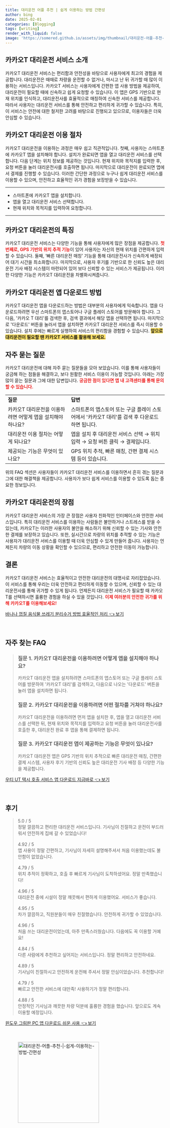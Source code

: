 ```yaml
---
title: 대리운전 어플 추천 | 쉽게 이용하는 방법 간편성
author: bing
date: 2025-02-01
categories: [Blogging]
tags: [writing]
render_with_liquid: false
image: 'https://somered.github.io/assets/img/thumbnail/대리운전-어플-추천-|-쉽게-이용하는-방법-간편성.webp'
---
```



<h2 id='카카오T대리운전서비스소개'>카카오T 대리운전 서비스 소개</h2>

<p>카카오T 대리운전 서비스는 편리함과 안전성을 바탕으로 사용자에게 최고의 경험을 제공합니다. 대리운전은 때때로 차량을 운전할 수 없거나, 마시고 난 뒤 귀가할 때 많이 이용하는 서비스입니다. 카카오T 서비스는 사용자에게 간편한 앱 사용 방법을 제공하여, 대리운전이 필요할 때에 신속하고 쉽게 요청할 수 있습니다. 이 앱은 GPS 기반으로 현재 위치를 인식하고, 대리운전사를 효율적으로 매칭하여 신속한 서비스를 제공합니다. 따라서 사용자는 대리운전 서비스를 통해 안전하고 편리하게 귀가할 수 있습니다. 특히, 이 서비스는 안전에 대한 철저한 고려를 바탕으로 진행되고 있으므로, 이용자들은 더욱 안심할 수 있습니다.</p>

<h2 id='카카오T대리운전이용절차'>카카오T 대리운전 이용 절차</h2>

<p>카카오T 대리운전을 이용하는 과정은 매우 쉽고 직관적입니다. 첫째, 사용자는 스마트폰에 카카오T 앱을 설치해야 합니다. 설치가 완료되면 앱을 열고 대리운전 서비스를 선택합니다. 다음 단계는 위치 정보를 제공하는 것입니다. 현재 위치와 목적지를 입력한 후, 요청 버튼을 눌러 대리운전사를 호출하면 됩니다. 마지막으로 대리운전이 완료되면 앱에서 결제를 진행할 수 있습니다. 이러한 간단한 과정으로 누구나 쉽게 대리운전 서비스를 이용할 수 있으며, 안전하고 효율적인 귀가 경험을 보장받을 수 있습니다.</p>

<hr />

<ul>
    <li>스마트폰에 카카오T 앱을 설치합니다.</li>
    <li>앱을 열고 대리운전 서비스 선택합니다.</li>
    <li>현재 위치와 목적지를 입력하여 요청합니다.</li>
</ul>

<hr />

<h2 id='카카오T대리운전특징'>카카오T 대리운전의 특징</h2>

<p>카카오T 대리운전 서비스는 다양한 기능을 통해 사용자에게 많은 장점을 제공합니다. <b><span style="color: #ee2323;">첫 번째로, GPS 기반의 위치 추적 기능</span></b>이 있어 사용자는 자신의 현재 위치를 간편하게 입력할 수 있습니다. 둘째, ‘빠른 대리운전 매칭’ 기능을 통해 대리운전사가 신속하게 배정되어 대기 시간을 최소화합니다. 마지막으로, 사용자 후기를 기반으로 한 신뢰도 높은 대리운전 기사 배정 시스템이 마련되어 있어 보다 신뢰할 수 있는 서비스가 제공됩니다. 이러한 다양한 기능은 카카오T 대리운전을 차별화시켜줍니다.</p>

<h2 id='카카오T대리운전앱다운로드'>카카오T 대리운전 앱 다운로드 방법</h2>

<p>카카오T 대리운전 앱을 다운로드하는 방법은 대부분의 사용자에게 익숙합니다. 앱을 다운로드하려면 우선 스마트폰의 앱스토어나 구글 플레이 스토어를 방문해야 합니다. 그 다음, '카카오 T 대리'를 검색한 후, 검색 결과에서 해당 앱을 선택하면 됩니다. 마지막으로 '다운로드' 버튼을 눌러서 앱을 설치하면 카카오T 대리운전 서비스를 즉시 이용할 수 있습니다. 설치 후에는 빠르게 실행하여 서비스의 편리함을 경험할 수 있습니다. <b><span style="background-color: #ffe066;">앞으로 대리운전이 필요할 땐 카카오T 서비스를 활용해 보세요.</span></b></p>

<h2 id='자주묻는질문'>자주 묻는 질문</h2>

<p>카카오T 대리운전에 대해 자주 묻는 질문들을 모아 보았습니다. 이를 통해 사용자들이 궁금해 하는 점들을 해결하고, 보다 원활한 서비스 이용이 가능할 것입니다. 아래는 가장 많이 묻는 질문과 그에 대한 답변입니다. <b><span style="color: #ee2323;">궁금한 점이 있다면 앱 내 고객센터를 통해 문의할 수 있습니다.</span></b></p>

<table>
    <tr>
        <td><b>질문</b></td>
        <td><b>답변</b></td>
    </tr>
    <tr>
        <td>카카오T 대리운전을 이용하려면 어떻게 앱을 설치해야 하나요?</td>
        <td>스마트폰의 앱스토어 또는 구글 플레이 스토어에서 '카카오T 대리'를 검색 후 다운로드 하면 됩니다.</td>
    </tr>
    <tr>
        <td>대리운전 이용 절차는 어떻게 되나요?</td>
        <td>앱을 설치 후 대리운전 서비스 선택 → 위치 입력 → 요청 버튼 클릭 → 결제입니다.</td>
    </tr>
    <tr>
        <td>제공되는 기능은 무엇이 있나요?</td>
        <td>GPS 위치 추적, 빠른 매칭, 간편 결제 시스템 등이 있습니다.</td>
    </tr>
</table>

<p>위의 FAQ 섹션은 사용자들이 카카오T 대리운전 서비스를 이용하면서 흔히 겪는 질문과 그에 대한 해결책을 제공합니다. 사용자가 보다 쉽게 서비스를 이용할 수 있도록 돕는 중요한 정보입니다.</p>

<h2 id='카카오T대리운전의장점'>카카오T 대리운전의 장점</h2>

<p>카카오T 대리운전 서비스의 가장 큰 장점은 사용자 친화적인 인터페이스와 안전한 서비스입니다. 특히 대리운전 서비스를 이용하는 사람들은 불안하거나 스트레스를 받을 수 있는데, 카카오T는 이러한 사용자의 불안을 해소하기 위해 신뢰할 수 있는 기사와 안전한 결제를 보장하고 있습니다. 또한, 실시간으로 차량의 위치를 추적할 수 있는 기능은 사용자가 대리운전 서비스를 이용할 때 더욱 안심할 수 있게 만들어 줍니다. 사용자는 언제든지 차량의 이동 상황을 확인할 수 있으므로, 편리하고 안전한 이동이 가능합니다.</p>

<h2 id='결론'>결론</h2>

<p>카카오T 대리운전 서비스는 효율적이고 안전한 대리운전의 대명사로 자리잡았습니다. 이 서비스를 통해 우리는 더욱 안전하고 편리하게 이동할 수 있으며, 신뢰할 수 있는 대리운전사를 통해 귀가할 수 있게 됩니다. 언제든지 대리운전 서비스가 필요할 때 카카오T를 선택하시면 훌륭한 경험을 하실 수 있을 것입니다. <b><span style="color: #ee2323;">이제 여러분의 안전한 귀가를 위해 카카오T를 이용해보세요!</span></b></p>


<p><a class="click-button" title="바나나 껍질 음식물 쓰레기 분리수거 방법 효율적인 처리" href="https://somered.github.io/posts/%EB%B0%94%EB%82%98%EB%82%98-%EA%BB%8D%EC%A7%88-%EC%9D%8C%EC%8B%9D%EB%AC%BC-%EC%93%B0%EB%A0%88%EA%B8%B0-%EB%B6%84%EB%A6%AC%EC%88%98%EA%B1%B0-%EB%B0%A9%EB%B2%95-%ED%9A%A8%EC%9C%A8%EC%A0%81%EC%9D%B8-%EC%B2%98%EB%A6%AC/" rel="dofollow">바나나 껍질 음식물 쓰레기 분리수거 방법 효율적인 처리 👈 보기</a></p><br>
<h2 id='자주_찾는_FAQ'>자주 찾는 FAQ</h2>
<div itemscope="" itemtype="https://schema.org/FAQPage"> 
<blockquote> 
<div itemscope="" itemprop="mainEntity" itemtype="https://schema.org/Question"> 
<h3 itemprop="name">질문 1. 카카오T 대리운전을 이용하려면 어떻게 앱을 설치해야 하나요?</h3> 
<div itemscope="" itemprop="acceptedAnswer" itemtype="https://schema.org/Answer"> 
<span itemprop="text"> 
<p>카카오T 대리운전 앱을 설치하려면 스마트폰의 앱스토어 또는 구글 플레이 스토어를 방문하여 '카카오T 대리'를 검색하고, 다음으로 나오는 '다운로드' 버튼을 눌러 앱을 설치하면 됩니다.</p> 
</span> 
</div> 
</div> 
<div itemscope="" itemprop="mainEntity" itemtype="https://schema.org/Question"> 
<h3 itemprop="name">질문 2. 카카오T 대리운전을 이용하려면 어떤 절차를 거쳐야 하나요?</h3> 
<div itemscope="" itemprop="acceptedAnswer" itemtype="https://schema.org/Answer"> 
<span itemprop="text"> 
<p>카카오T 대리운전을 이용하려면 먼저 앱을 설치한 후, 앱을 열고 대리운전 서비스를 선택한 뒤, 현재 위치와 목적지를 입력하고 요청 버튼을 눌러 대리운전사를 호출한 후, 대리운전 완료 후 앱을 통해 결제하면 됩니다.</p> 
</span> 
</div> 
</div> 
<div itemscope="" itemprop="mainEntity" itemtype="https://schema.org/Question"> 
<h3 itemprop="name">질문 3. 카카오T 대리운전 앱이 제공하는 기능은 무엇이 있나요?</h3> 
<div itemscope="" itemprop="acceptedAnswer" itemtype="https://schema.org/Answer"> 
<span itemprop="text"> 
<p>카카오T 대리운전 앱은 GPS 기반의 위치 추적으로 빠른 대리운전 매칭, 간편한 결제 시스템, 사용자 후기 기반의 신뢰도 높은 대리운전 기사 배정 등 다양한 기능을 제공합니다.</p> 
</span> 
</div> 
</div> 
</blockquote> 
</div>
<p><a class="click-button" title="우티 UT 택시 호출 서비스 앱 다운로드 지금바로" href="https://somered.github.io/posts/%EC%9A%B0%ED%8B%B0-UT-%ED%83%9D%EC%8B%9C-%ED%98%B8%EC%B6%9C-%EC%84%9C%EB%B9%84%EC%8A%A4-%EC%95%B1-%EB%8B%A4%EC%9A%B4%EB%A1%9C%EB%93%9C-%EC%A7%80%EA%B8%88%EB%B0%94%EB%A1%9C/" rel="dofollow">우티 UT 택시 호출 서비스 앱 다운로드 지금바로 👈 보기</a></p><br>
<h2 id='후기'>후기</h2>
<div itemscope itemtype="https://schema.org/Product">
  <blockquote>
  <div itemprop="review" itemscope itemtype="https://schema.org/Review">
      <div itemprop="reviewRating" itemscope itemtype="https://schema.org/Rating"> <span itemprop="ratingValue">5.0</span> / <span itemprop="bestRating">5</span> </div>
      <span itemprop="reviewBody">정말 깔끔하고 편리한 대리운전 서비스입니다. 기사님이 친절하고 운전이 부드러워서 안전하게 집에 갈 수 있었습니다!</span>
  </div>
  <br>
  <div itemprop="review" itemscope itemtype="https://schema.org/Review">
      <div itemprop="reviewRating" itemscope itemtype="https://schema.org/Rating"> <span itemprop="ratingValue">4.92</span> / <span itemprop="bestRating">5</span> </div>
      <span itemprop="reviewBody">앱 사용이 정말 간편하고, 기사님이 자세히 설명해주셔서 처음 이용했는데도 불안함이 없었습니다.</span>
  </div>
  <br>
  <div itemprop="review" itemscope itemtype="https://schema.org/Review">
      <div itemprop="reviewRating" itemscope itemtype="https://schema.org/Rating"> <span itemprop="ratingValue">4.79</span> / <span itemprop="bestRating">5</span> </div>
      <span itemprop="reviewBody">위치 추적이 정확하고, 호출 후 빠르게 기사님이 도착하셨어요. 정말 만족했습니다!</span>
  </div>
  <br>
  <div itemprop="review" itemscope itemtype="https://schema.org/Review">
      <div itemprop="reviewRating" itemscope itemtype="https://schema.org/Rating"> <span itemprop="ratingValue">4.96</span> / <span itemprop="bestRating">5</span> </div>
      <span itemprop="reviewBody">대리운전 중에 시설이 정말 깨끗해서 편하게 이용했어요. 서비스가 좋습니다.</span>
  </div>
  <br>
  <div itemprop="review" itemscope itemtype="https://schema.org/Review">
      <div itemprop="reviewRating" itemscope itemtype="https://schema.org/Rating"> <span itemprop="ratingValue">4.95</span> / <span itemprop="bestRating">5</span> </div>
      <span itemprop="reviewBody">차가 깔끔하고, 직원분들이 매우 친절했습니다. 안전하게 귀가할 수 있었습니다.</span>
  </div>
  <br>
  <div itemprop="review" itemscope itemtype="https://schema.org/Review">
      <div itemprop="reviewRating" itemscope itemtype="https://schema.org/Rating"> <span itemprop="ratingValue">4.96</span> / <span itemprop="bestRating">5</span> </div>
      <span itemprop="reviewBody">처음 쓰는 대리운전이었는데, 아주 만족스러웠습니다. 다음에도 꼭 이용할 거예요!</span>
  </div>
  <br>
  <div itemprop="review" itemscope itemtype="https://schema.org/Review">
      <div itemprop="reviewRating" itemscope itemtype="https://schema.org/Rating"> <span itemprop="ratingValue">4.84</span> / <span itemprop="bestRating">5</span> </div>
      <span itemprop="reviewBody">다른 사람에게 추천하고 싶어지는 서비스입니다. 정말 편리하고 안전하네요.</span>
  </div>
  <br>
  <div itemprop="review" itemscope itemtype="https://schema.org/Review">
      <div itemprop="reviewRating" itemscope itemtype="https://schema.org/Rating"> <span itemprop="ratingValue">4.89</span> / <span itemprop="bestRating">5</span> </div>
      <span itemprop="reviewBody">기사님이 친절하시고 안전하게 운전해 주셔서 정말 안심이었습니다. 추천합니다!</span>
  </div>
  <br>
  <div itemprop="review" itemscope itemtype="https://schema.org/Review">
      <div itemprop="reviewRating" itemscope itemtype="https://schema.org/Rating"> <span itemprop="ratingValue">4.79</span> / <span itemprop="bestRating">5</span> </div>
      <span itemprop="reviewBody">빠르고 안전한 서비스에 대만족! 사용하기가 정말 편리합니다.</span>
  </div>
  <br>
  <div itemprop="review" itemscope itemtype="https://schema.org/Review">
      <div itemprop="reviewRating" itemscope itemtype="https://schema.org/Rating"> <span itemprop="ratingValue">4.88</span> / <span itemprop="bestRating">5</span> </div>
      <span itemprop="reviewBody">안정적인 기사님과 깨끗한 차량 덕분에 훌륭한 경험을 했습니다. 앞으로도 계속 이용할 예정입니다.</span>
  </div>
  </blockquote>
</div>
<p><a class="click-button" title="윈도우 그림판 PC 앱 다운로드 쉬운 사용" href="https://somered.github.io/posts/%EC%9C%88%EB%8F%84%EC%9A%B0-%EA%B7%B8%EB%A6%BC%ED%8C%90-PC-%EC%95%B1-%EB%8B%A4%EC%9A%B4%EB%A1%9C%EB%93%9C-%EC%89%AC%EC%9A%B4-%EC%82%AC%EC%9A%A9/" rel="dofollow">윈도우 그림판 PC 앱 다운로드 쉬운 사용 👈 보기</a></p><br>
<figure class="image"><img src="https://somered.github.io/assets/img/thumbnail/대리운전-어플-추천-|-쉽게-이용하는-방법-간편성.webp" alt="대리운전-어플-추천-|-쉽게-이용하는-방법-간편성" width="256" height="256"></figure>